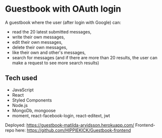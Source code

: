 # Guestbook with OAuth login

A guestbook where the user (after login with Google) can:
- read the 20 latest submitted messages,
- write their own messages,
- edit their own messages,
- delete their own messages,
- like their own and other's messages,
- search for messages (and if there are more than 20 results, the user can make a request to see more search results)

## Tech used
- JavaScript
- React
- Styled Components
- Node.js
- MongoDb, mongoose
- moment, react-facebook-login, react-editext, jwt

Deployed: https://guestbook-matilda-arvidsson.herokuapp.com/
Frontend-repo here: https://github.com/HIPPIEKICK/Guestbook-frontend